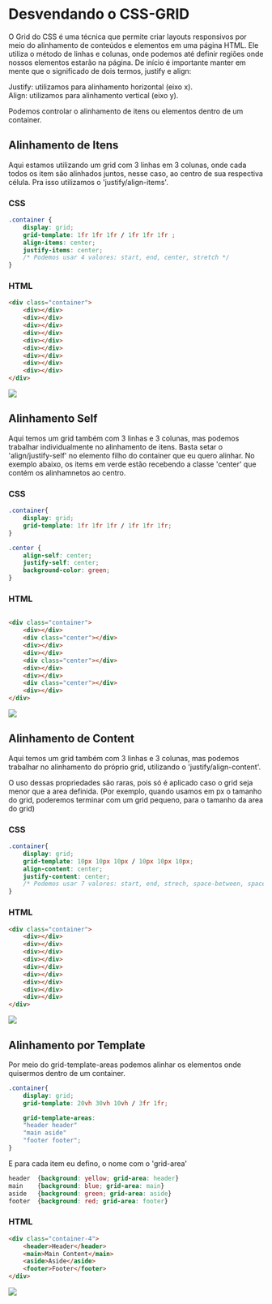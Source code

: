 <h1>Desvendando o CSS-GRID</h1>

O Grid do CSS é uma técnica que permite criar layouts responsivos por meio do alinhamento de conteúdos e elementos em uma página HTML. Ele utiliza o método de linhas e colunas, onde podemos até definir regiões onde nossos elementos estarão na página. De início é importante manter em mente que o significado de dois termos, justify e align:

Justify: utilizamos para alinhamento horizontal (eixo x).<br>
Align: utilizamos para alinhamento vertical (eixo y).

Podemos controlar o alinhamento de itens ou elementos dentro de um container.

<h2>Alinhamento de Itens</h2>
<p>Aqui estamos utilizando um grid com 3 linhas em 3 colunas, onde cada todos os item são alinhados juntos, nesse caso, ao centro de sua respectiva célula. Pra isso utilizamos o 'justify/align-items'.</p>

###  CSS     
```css
.container {
    display: grid;
    grid-template: 1fr 1fr 1fr / 1fr 1fr 1fr ;
    align-items: center;
    justify-items: center;
    /* Podemos usar 4 valores: start, end, center, stretch */
}
```

### HTML
```html
<div class="container">
    <div></div>
    <div></div>
    <div></div>
    <div></div>
    <div></div>
    <div></div>
    <div></div>
    <div></div>
    <div></div>
</div>
```


<img src="readme/01.png"/>

<h2>Alinhamento Self</h2>
<p>Aqui temos um grid também com 3 linhas e 3 colunas, mas podemos trabalhar individualmente no alinhamento de itens. Basta setar o 'align/justify-self' no elemento filho do container que eu quero alinhar. No exemplo abaixo, os items em verde estão recebendo a classe 'center' que contém os alinhamnetos ao centro. </p>

###  CSS    
```css
.container{
    display: grid;
    grid-template: 1fr 1fr 1fr / 1fr 1fr 1fr;
}

.center {
    align-self: center;
    justify-self: center;
    background-color: green;
}

```

### HTML
```html

<div class="container">
    <div></div>
    <div class="center"></div>
    <div></div>
    <div></div>
    <div class="center"></div>
    <div></div>
    <div></div>
    <div class="center"></div>
    <div></div>
</div>
```
<img src="readme/02.png"/>

<h2>Alinhamento de Content</h2>
<p>Aqui temos um grid também com 3 linhas e 3 colunas, mas podemos trabalhar no alinhamento do próprio grid, utilizando o 'justify/align-content'.</p>

<p>O uso dessas propriedades são raras, pois só é aplicado caso o grid seja menor que a area definida. (Por exemplo, quando usamos em px o tamanho do grid, poderemos terminar com um grid pequeno, para o tamanho da area do grid)</p>

###  CSS   
```css
.container{
    display: grid;
    grid-template: 10px 10px 10px / 10px 10px 10px;
    align-content: center;
    justify-content: center;
    /* Podemos usar 7 valores: start, end, strech, space-between, space-around, space-evenly. */  
}
 ```
### HTML
```html
<div class="container">
    <div></div>
    <div></div>
    <div></div>
    <div></div>
    <div></div>
    <div></div>
    <div></div>
    <div></div>
    <div></div>
</div>
```

<img src="readme/03.png"/>


<section>
<h2>Alinhamento por Template</h2>
<p>Por meio do grid-template-areas podemos alinhar os elementos onde quisermos dentro de um container.</p>

```css
.container{
    display: grid;
    grid-template: 20vh 30vh 10vh / 3fr 1fr;

    grid-template-areas:
    "header header"
    "main aside"
    "footer footer";
}
```

<p>E para cada item eu defino, o nome com o 'grid-area'</p>

```css
header  {background: yellow; grid-area: header}
main    {background: blue; grid-area: main}
aside   {background: green; grid-area: aside}
footer  {background: red; grid-area: footer}
```

### HTML
```html
<div class="container-4">
    <header>Header</header>
    <main>Main Content</main>
    <aside>Aside</aside>
    <footer>Footer</footer>
</div>
```
<img src="readme/04.png"/>


